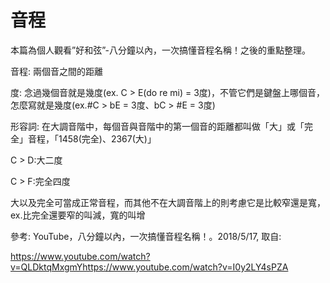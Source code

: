 # 音程



本篇為個人觀看”好和弦”-八分鐘以內，一次搞懂音程名稱！之後的重點整理。

音程: 兩個音之間的距離

度: 念過幾個音就是幾度(ex. C > E(do re mi) = 3度)，不管它們是鍵盤上哪個音，怎麼寫就是幾度(ex.#C > bE = 3度、bC > #E = 3度)

形容詞: 在大調音階中，每個音與音階中的第一個音的距離都叫做「大」或「完全」音程，「1458(完全)、2367(大)」

C > D:大二度

C > F:完全四度


大以及完全可當成正常音程，而其他不在大調音階上的則考慮它是比較窄還是寬，ex.比完全還要窄的叫減，寬的叫增


參考: YouTube，八分鐘以內，一次搞懂音程名稱！。2018/5/17, 取自:

https://www.youtube.com/watch?v=QLDktqMxgmYhttps://www.youtube.com/watch?v=I0y2LY4sPZA
